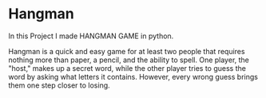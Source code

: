 # Hangman
In this Project I made HANGMAN GAME  in python.

Hangman is a quick and easy game for at least two people that requires nothing more than paper, a pencil, and the ability to spell. 
One player, the "host," makes up a secret word, while the other player tries to guess the word by asking what letters it contains.
However, every wrong guess brings them one step closer to losing. 




